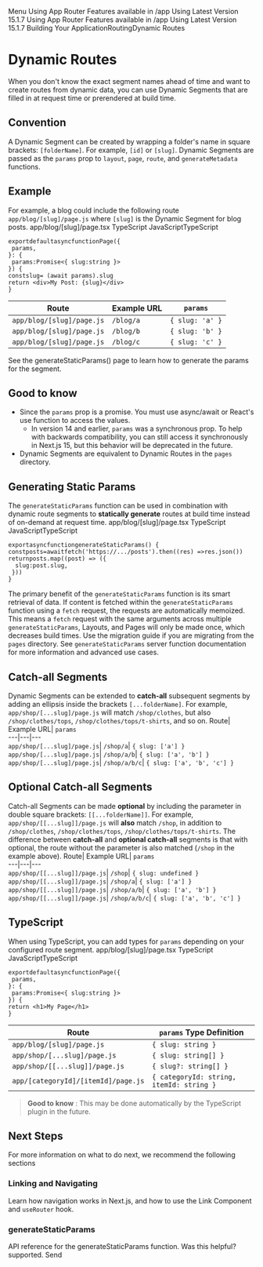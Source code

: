 Menu
Using App Router
Features available in /app
Using Latest Version
15.1.7
Using App Router
Features available in /app
Using Latest Version
15.1.7
Building Your ApplicationRoutingDynamic Routes
# Dynamic Routes
When you don't know the exact segment names ahead of time and want to create routes from dynamic data, you can use Dynamic Segments that are filled in at request time or prerendered at build time.
## Convention
A Dynamic Segment can be created by wrapping a folder's name in square brackets: `[folderName]`. For example, `[id]` or `[slug]`.
Dynamic Segments are passed as the `params` prop to `layout`, `page`, `route`, and `generateMetadata` functions.
## Example
For example, a blog could include the following route `app/blog/[slug]/page.js` where `[slug]` is the Dynamic Segment for blog posts.
app/blog/[slug]/page.tsx
TypeScript
JavaScriptTypeScript
```
exportdefaultasyncfunctionPage({
 params,
}: {
 params:Promise<{ slug:string }>
}) {
constslug= (await params).slug
return <div>My Post: {slug}</div>
}
```

Route| Example URL| `params`  
---|---|---  
`app/blog/[slug]/page.js`| `/blog/a`| `{ slug: 'a' }`  
`app/blog/[slug]/page.js`| `/blog/b`| `{ slug: 'b' }`  
`app/blog/[slug]/page.js`| `/blog/c`| `{ slug: 'c' }`  
See the generateStaticParams() page to learn how to generate the params for the segment.
## Good to know
  * Since the `params` prop is a promise. You must use async/await or React's use function to access the values. 
    * In version 14 and earlier, `params` was a synchronous prop. To help with backwards compatibility, you can still access it synchronously in Next.js 15, but this behavior will be deprecated in the future.
  * Dynamic Segments are equivalent to Dynamic Routes in the `pages` directory.


## Generating Static Params
The `generateStaticParams` function can be used in combination with dynamic route segments to **statically generate** routes at build time instead of on-demand at request time.
app/blog/[slug]/page.tsx
TypeScript
JavaScriptTypeScript
```
exportasyncfunctiongenerateStaticParams() {
constposts=awaitfetch('https://.../posts').then((res) =>res.json())
returnposts.map((post) => ({
  slug:post.slug,
 }))
}
```

The primary benefit of the `generateStaticParams` function is its smart retrieval of data. If content is fetched within the `generateStaticParams` function using a `fetch` request, the requests are automatically memoized. This means a `fetch` request with the same arguments across multiple `generateStaticParams`, Layouts, and Pages will only be made once, which decreases build times.
Use the migration guide if you are migrating from the `pages` directory.
See `generateStaticParams` server function documentation for more information and advanced use cases.
## Catch-all Segments
Dynamic Segments can be extended to **catch-all** subsequent segments by adding an ellipsis inside the brackets `[...folderName]`.
For example, `app/shop/[...slug]/page.js` will match `/shop/clothes`, but also `/shop/clothes/tops`, `/shop/clothes/tops/t-shirts`, and so on.
Route| Example URL| `params`  
---|---|---  
`app/shop/[...slug]/page.js`| `/shop/a`| `{ slug: ['a'] }`  
`app/shop/[...slug]/page.js`| `/shop/a/b`| `{ slug: ['a', 'b'] }`  
`app/shop/[...slug]/page.js`| `/shop/a/b/c`| `{ slug: ['a', 'b', 'c'] }`  
## Optional Catch-all Segments
Catch-all Segments can be made **optional** by including the parameter in double square brackets: `[[...folderName]]`.
For example, `app/shop/[[...slug]]/page.js` will **also** match `/shop`, in addition to `/shop/clothes`, `/shop/clothes/tops`, `/shop/clothes/tops/t-shirts`.
The difference between **catch-all** and **optional catch-all** segments is that with optional, the route without the parameter is also matched (`/shop` in the example above).
Route| Example URL| `params`  
---|---|---  
`app/shop/[[...slug]]/page.js`| `/shop`| `{ slug: undefined }`  
`app/shop/[[...slug]]/page.js`| `/shop/a`| `{ slug: ['a'] }`  
`app/shop/[[...slug]]/page.js`| `/shop/a/b`| `{ slug: ['a', 'b'] }`  
`app/shop/[[...slug]]/page.js`| `/shop/a/b/c`| `{ slug: ['a', 'b', 'c'] }`  
## TypeScript
When using TypeScript, you can add types for `params` depending on your configured route segment.
app/blog/[slug]/page.tsx
TypeScript
JavaScriptTypeScript
```
exportdefaultasyncfunctionPage({
 params,
}: {
 params:Promise<{ slug:string }>
}) {
return <h1>My Page</h1>
}
```

Route| `params` Type Definition  
---|---  
`app/blog/[slug]/page.js`| `{ slug: string }`  
`app/shop/[...slug]/page.js`| `{ slug: string[] }`  
`app/shop/[[...slug]]/page.js`| `{ slug?: string[] }`  
`app/[categoryId]/[itemId]/page.js`| `{ categoryId: string, itemId: string }`  
> **Good to know** : This may be done automatically by the TypeScript plugin in the future.
## Next Steps
For more information on what to do next, we recommend the following sections
### Linking and Navigating
Learn how navigation works in Next.js, and how to use the Link Component and `useRouter` hook.
### generateStaticParams
API reference for the generateStaticParams function.
Was this helpful?
supported.
Send
